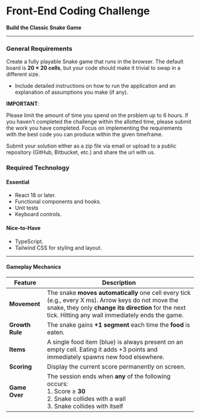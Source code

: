 # Front-End Coding Challenge

**Build the Classic Snake Game**

---

### General Requirements

Create a fully playable Snake game that runs in the browser. The default board is **20 × 20 cells**, but your code should make it trivial to swap in a different size.

- Include detailed instructions on how to run the application and an explanation of assumptions you make (if any).

**IMPORTANT**:

Please limit the amount of time you spend on the problem up to 6 hours. If you haven't completed the challenge within the allotted time, please submit the work you have completed. Focus on implementing the requirements with the best code you can produce within the given timeframe.

Submit your solution either as a zip file via email or upload to a public repository (GitHub, Bitbucket, etc.) and share the url with us.

### Required Technology

#### Essential

- React 18 or later.
- Functional components and hooks.
- Unit tests
- Keyboard controls.

#### Nice‑to‑Have

- TypeScript.
- Tailwind CSS for styling and layout.

---

#### Gameplay Mechanics

| Feature         | Description                                                                                                                                                                                                   |
| --------------- | ------------------------------------------------------------------------------------------------------------------------------------------------------------------------------------------------------------- |
| **Movement**    | The snake **moves automatically** one cell every tick (e.g., every X ms). Arrow keys do not move the snake, they only **change its direction** for the next tick. Hitting any wall immediately ends the game. |
| **Growth Rule** | The snake gains **+1 segment** each time the **food** is eaten.                                                                                                                                               |
| **Items**       | A single food item (blue) is always present on an empty cell. Eating it adds +3 points and immediately spawns new food elsewhere.                                                                             |
| **Scoring**     | Display the current score permanently on screen.                                                                                                                                                              |
| **Game Over**   | The session ends when **any** of the following occurs:<br>1. Score ≥ **30**<br>2. Snake collides with a wall<br>3. Snake collides with itself                                                                 |
